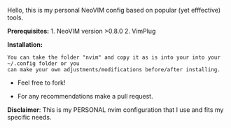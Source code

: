 Hello, this is my personal NeoVIM config based on popular (yet efffective) tools.

**Prerequisites:**
    1. NeoVIM version >0.8.0
    2. VimPlug

__Installation:__

    You can take the folder "nvim" and copy it as is into your into your ~/.config folder or you 
    can make your own adjustments/modifications before/after installing.


- Feel free to fork!

- For any recommendations make a pull request.


__Disclaimer__: This is my PERSONAL nvim configuration that I use and fits my specific needs.
